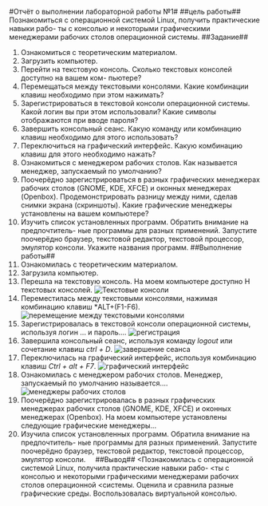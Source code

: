 #Отчёт о выполнении лабораторной работы №1#
##цель работы##
Познакомиться с операционной системой Linux, получить практические навыки рабо-
ты с консолью и некоторыми графическими менеджерами рабочих столов операционной
системы.
##Задание##
1. Ознакомиться с теоретическим материалом.
2. Загрузить компьютер.
3. Перейти на текстовую консоль. Сколько текстовых консолей доступно на вашем ком-
пьютере?
4. Перемещаться между текстовыми консолями. Какие комбинации клавиш необходимо
при этом нажимать?
5. Зарегистрироваться в текстовой консоли операционной системы. Какой логин вы при
этом использовали? Какие символы отображаются при вводе пароля?
6. Завершить консольный сеанс. Какую команду или комбинацию клавиш необходимо
для этого использовать?
7. Переключиться на графический интерфейс. Какую комбинацию клавиш для этого
необходимо нажать?
8. Ознакомиться с менеджером рабочих столов. Как называется менеджер, запускаемый
по умолчанию?
9. Поочерёдно зарегистрироваться в разных графических менеджерах рабочих столов
(GNOME, KDE, XFCE) и оконных менеджерах (Openbox). Продемонстрировать разницу
между ними, сделав снимки экрана (скриншоты). Какие графические менеджеры
установлены на вашем компьютере?
10. Изучить список установленных программ. Обратить внимание на предпочтитель-
ные программы для разных применений. Запустите поочерёдно браузер, текстовой
редактор, текстовой процессор, эмулятор консоли. Укажите названия программ.
##Выполнение работы##
1. Ознакомилась с теоретическим материалом.
2. Загрузила компьютер.
3. Перешла на текстовую консоль. На моем компьютере доступно Н текстовых консолей.
![Текстовые консоли]()
4. Переместилась между текстовыми консолями, нажимая комбинацию клавиш *ALT+(F1-F6).
![перемещение между текстовыми консолями]()
5. Зарегистрировалась в текстовой консоли операционной системы, используя логин ... и пароль....
![регистрация]()
6. Завершила консольный сеанс, используя команду *logout* или сочетание клавиш *ctrl + D*.
![завершение сеанса]()
7. Переключилась на графический интерфейс, используя комбинацию клавиш *Ctrl + alt + F7*.
![графический интерфейс]()
8. Ознакомилась с менеджером рабочих столов. Менеджер, запускаемый
по умолчанию называется....
![менеджеры рабочих столов]()
9. Поочерёдно зарегистрировалась в разных графических менеджерах рабочих столов
(GNOME, KDE, XFCE) и оконных менеджерах (Openbox). На моем компьютере установлены следующие графические менеджеры...
![]()
![]()
![]()
10. Изучила список установленных программ. Обратила внимание на предпочтитель-
ные программы для разных применений. Запустите поочерёдно браузер, текстовой
редактор, текстовой процессор, эмулятор консоли. 
![]()
![]()
![]()
![]()
##Вывод##
<Познакомилась с операционной системой Linux, получила практические навыки рабо-
<ты с консолью и некоторыми графическими менеджерами рабочих столов операционной
<системы. Оценила и сравнила разные графические среды. Воспользовалась виртуальной консолью.